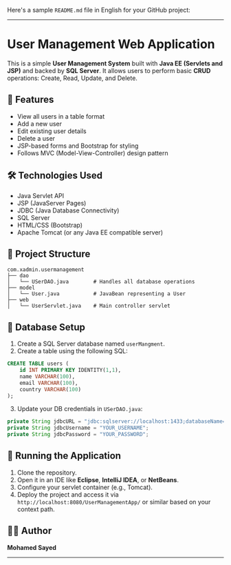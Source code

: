 Here's a sample `README.md` file in English for your GitHub project:

---

# User Management Web Application

This is a simple **User Management System** built with **Java EE (Servlets and JSP)** and backed by **SQL Server**. It allows users to perform basic **CRUD** operations: Create, Read, Update, and Delete.

## 📌 Features

* View all users in a table format
* Add a new user
* Edit existing user details
* Delete a user
* JSP-based forms and Bootstrap for styling
* Follows MVC (Model-View-Controller) design pattern

## 🛠️ Technologies Used

* Java Servlet API
* JSP (JavaServer Pages)
* JDBC (Java Database Connectivity)
* SQL Server
* HTML/CSS (Bootstrap)
* Apache Tomcat (or any Java EE compatible server)

## 📁 Project Structure

```
com.xadmin.usermanagement
├── dao
│   └── USerDAO.java        # Handles all database operations
├── model
│   └── User.java           # JavaBean representing a User
├── web
│   └── UserServlet.java    # Main controller servlet
```

## 🧩 Database Setup

1. Create a SQL Server database named `userMangment`.
2. Create a table using the following SQL:

```sql
CREATE TABLE users (
    id INT PRIMARY KEY IDENTITY(1,1),
    name VARCHAR(100),
    email VARCHAR(100),
    country VARCHAR(100)
);
```

3. Update your DB credentials in `USerDAO.java`:

```java
private String jdbcURL = "jdbc:sqlserver://localhost:1433;databaseName=userMangment;encrypt=false";
private String jdbcUsername = "YOUR_USERNAME";
private String jdbcPassword = "YOUR_PASSWORD";
```

## 🚀 Running the Application

1. Clone the repository.
2. Open it in an IDE like **Eclipse**, **IntelliJ IDEA**, or **NetBeans**.
3. Configure your servlet container (e.g., Tomcat).
4. Deploy the project and access it via `http://localhost:8080/UserManagementApp/` or similar based on your context path.

## 🧑‍💻 Author

**Mohamed Sayed**

---

